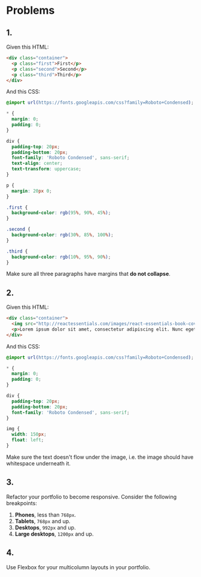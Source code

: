# Problems

## 1.

Given this HTML:

```html
<div class="container">
  <p class="first">First</p>
  <p class="second">Second</p>
  <p class="third">Third</p>
</div>
```

And this CSS:

```css
@import url(https://fonts.googleapis.com/css?family=Roboto+Condensed);

* {
  margin: 0;
  padding: 0;
}

div {
  padding-top: 20px;
  padding-bottom: 20px;
  font-family: 'Roboto Condensed', sans-serif;
  text-align: center;
  text-transform: uppercase;
}

p {
  margin: 20px 0;
}

.first {
  background-color: rgb(95%, 90%, 45%);
}

.second {
  background-color: rgb(30%, 85%, 100%);
}

.third {
  background-color: rgb(10%, 95%, 90%);
}
```

Make sure all three paragraphs have margins that __do not collapse__.

## 2.

Given this HTML:

```html
<div class="container">
  <img src="http://reactessentials.com/images/react-essentials-book-cover.jpg" />
  <p>Lorem ipsum dolor sit amet, consectetur adipiscing elit. Nunc eget accumsan augue, id auctor dui. In nec ipsum elit. In eget odio congue, volutpat turpis semper, tempus ex. Mauris in gravida nisi, quis interdum libero. Aliquam vel molestie dolor. Donec tincidunt nec neque vitae convallis. Aenean a mi aliquam, auctor nisl posuere, faucibus urna. Nullam nunc lacus, blandit et mi id, interdum fermentum eros. Nullam eget porta lacus. Sed eleifend tellus nec malesuada mattis. Lorem ipsum dolor sit amet, consectetur adipiscing elit. Aliquam consequat vitae purus tristique rhoncus. Ut luctus efficitur eros ut rhoncus.</p>
</div>
```

And this CSS:

```css
@import url(https://fonts.googleapis.com/css?family=Roboto+Condensed);

* {
  margin: 0;
  padding: 0;
}

div {
  padding-top: 20px;
  padding-bottom: 20px;
  font-family: 'Roboto Condensed', sans-serif;
}

img {
  width: 150px;
  float: left;
}
```

Make sure the text doesn't flow under the image, i.e. the image should have whitespace underneath it.

## 3.

Refactor your portfolio to become responsive. Consider the following breakpoints:

1. __Phones__, less than `768px`.
2. __Tablets__, `768px` and up.
3. __Desktops__, `992px` and up.
4. __Large desktops__, `1200px` and up.

## 4.

Use Flexbox for your multicolumn layouts in your portfolio.